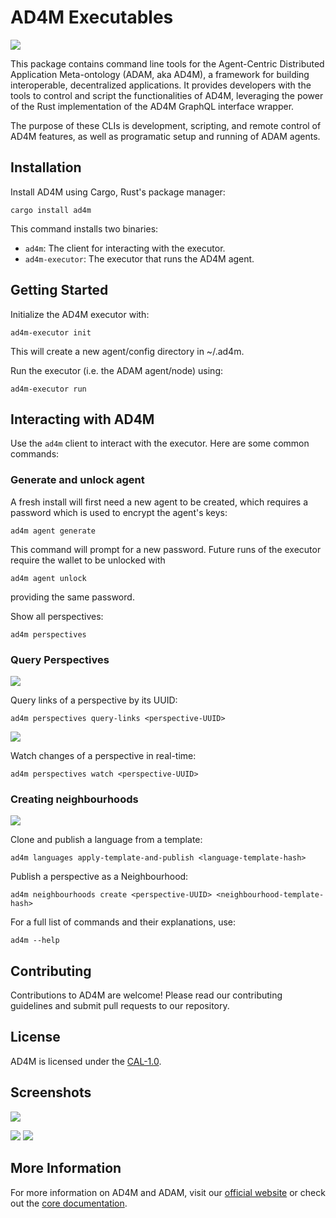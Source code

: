 # AD4M Executables

![](screenshots/banner.png)

This package contains command line tools for the Agent-Centric Distributed Application Meta-ontology (ADAM, aka AD4M), a framework for building interoperable, decentralized applications. It provides developers with the tools to control and script the functionalities of AD4M, leveraging the power of the Rust implementation of the AD4M GraphQL interface wrapper.

The purpose of these CLIs is development, scripting, and remote control of AD4M features,
as well as programatic setup and running of ADAM agents.

## Installation

Install AD4M using Cargo, Rust's package manager:
```
cargo install ad4m
```

This command installs two binaries:
- `ad4m`: The client for interacting with the executor.
- `ad4m-executor`: The executor that runs the AD4M agent.

## Getting Started

Initialize the AD4M executor with:
```
ad4m-executor init
```

This will create a new agent/config directory in ~/.ad4m.

Run the executor (i.e. the ADAM agent/node) using:
```
ad4m-executor run
```

## Interacting with AD4M

Use the `ad4m` client to interact with the executor. Here are some common commands:

### Generate and unlock agent
A fresh install will first need a new agent to be created, which requires a password
which is used to encrypt the agent's keys:

```
ad4m agent generate
```

This command will prompt for a new password.
Future runs of the executor require the wallet to be unlocked with

```
ad4m agent unlock
```
providing the same password.


Show all perspectives:
```
ad4m perspectives
```

### Query Perspectives
![](screenshots/perspectives.png)

Query links of a perspective by its UUID:
```
ad4m perspectives query-links <perspective-UUID>
```

![](screenshots/query-links.png)

Watch changes of a perspective in real-time:
```
ad4m perspectives watch <perspective-UUID>
```

### Creating neighbourhoods
![](screenshots/watch.png)

Clone and publish a language from a template:
```
ad4m languages apply-template-and-publish <language-template-hash>
```

Publish a perspective as a Neighbourhood:
```
ad4m neighbourhoods create <perspective-UUID> <neighbourhood-template-hash>
```

For a full list of commands and their explanations, use:
```
ad4m --help
```

## Contributing

Contributions to AD4M are welcome! Please read our contributing guidelines and submit pull requests to our repository.

## License

AD4M is licensed under the [CAL-1.0](LICENSE).

## Screenshots

![](screenshots/banner.png)

![](screenshots/query-links.png)
![](screenshots/watch.png)

## More Information

For more information on AD4M and ADAM, visit our [official website](https://ad4m.dev) or check out the [core documentation](https://docs.ad4m.dev).
